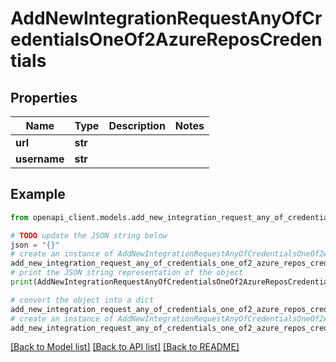 # AddNewIntegrationRequestAnyOfCredentialsOneOf2AzureReposCredentials


## Properties

Name | Type | Description | Notes
------------ | ------------- | ------------- | -------------
**url** | **str** |  | 
**username** | **str** |  | 

## Example

```python
from openapi_client.models.add_new_integration_request_any_of_credentials_one_of2_azure_repos_credentials import AddNewIntegrationRequestAnyOfCredentialsOneOf2AzureReposCredentials

# TODO update the JSON string below
json = "{}"
# create an instance of AddNewIntegrationRequestAnyOfCredentialsOneOf2AzureReposCredentials from a JSON string
add_new_integration_request_any_of_credentials_one_of2_azure_repos_credentials_instance = AddNewIntegrationRequestAnyOfCredentialsOneOf2AzureReposCredentials.from_json(json)
# print the JSON string representation of the object
print(AddNewIntegrationRequestAnyOfCredentialsOneOf2AzureReposCredentials.to_json())

# convert the object into a dict
add_new_integration_request_any_of_credentials_one_of2_azure_repos_credentials_dict = add_new_integration_request_any_of_credentials_one_of2_azure_repos_credentials_instance.to_dict()
# create an instance of AddNewIntegrationRequestAnyOfCredentialsOneOf2AzureReposCredentials from a dict
add_new_integration_request_any_of_credentials_one_of2_azure_repos_credentials_from_dict = AddNewIntegrationRequestAnyOfCredentialsOneOf2AzureReposCredentials.from_dict(add_new_integration_request_any_of_credentials_one_of2_azure_repos_credentials_dict)
```
[[Back to Model list]](../README.md#documentation-for-models) [[Back to API list]](../README.md#documentation-for-api-endpoints) [[Back to README]](../README.md)


